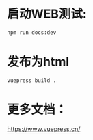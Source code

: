 # 启动WEB测试:
  
  `npm run docs:dev`
  
  
# 发布为html 
 
  `vuepress build .`
  
# 更多文档：
 
 https://www.vuepress.cn/